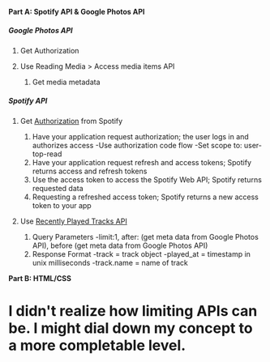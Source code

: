 **Part A: Spotify API & Google Photos API**

##### Google Photos API
1. Get Authorization 

2. Use Reading Media > Access media items API
    1. Get media metadata

##### Spotify API
1. Get [Authorization](https://developer.spotify.com/documentation/general/guides/authorization-guide/#list-of-scopes) from Spotify 
    1. Have your application request authorization; the user logs in and authorizes access
        -Use authorization code flow
        -Set scope to: user-top-read
    2. Have your application request refresh and access tokens; Spotify returns access and refresh tokens
    3. Use the access token to access the Spotify Web API; Spotify returns requested data
    4. Requesting a refreshed access token; Spotify returns a new access token to your app
  
2. Use [Recently Played Tracks API](https://developer.spotify.com/documentation/web-api/reference/player/get-recently-played/)
    1. Query Parameters
        -limit:1, after: (get meta data from Google Photos API), before (get meta data from Google Photos API)
    2. Response Format
        -track = track object
        -played_at = timestamp in unix milliseconds
        -track.name = name of track

**Part B: HTML/CSS**

# I didn't realize how limiting APIs can be. I might dial down my concept to a more completable level.

